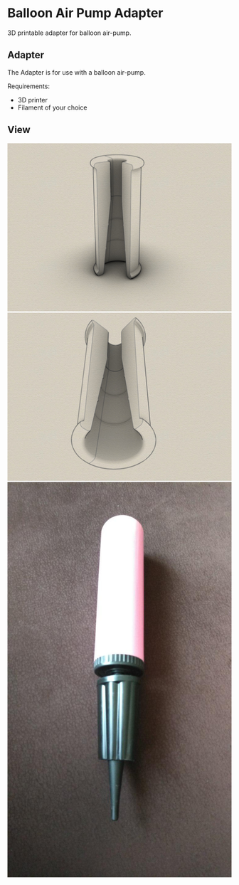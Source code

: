 # Balloon Air Pump Adapter
3D printable adapter for balloon air-pump.

## Adapter

The Adapter is for use with a balloon air-pump.

Requirements:
* 3D printer 
* Filament of your choice

## View
![Example Case](cross-section1.jpg)
![Example Case](cross-section2.jpg)
![Example Case](photo_2019-05-28_19-33-10.jpg)

